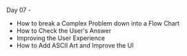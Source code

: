 Day 07 -

- How to break a Complex Problem down into a Flow Chart
- How to Check the User's Answer
- Improving the User Experience
- How to Add ASCII Art and Improve the UI
